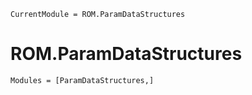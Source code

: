 ```@meta
CurrentModule = ROM.ParamDataStructures
```

# ROM.ParamDataStructures 

```@autodocs
Modules = [ParamDataStructures,]
```